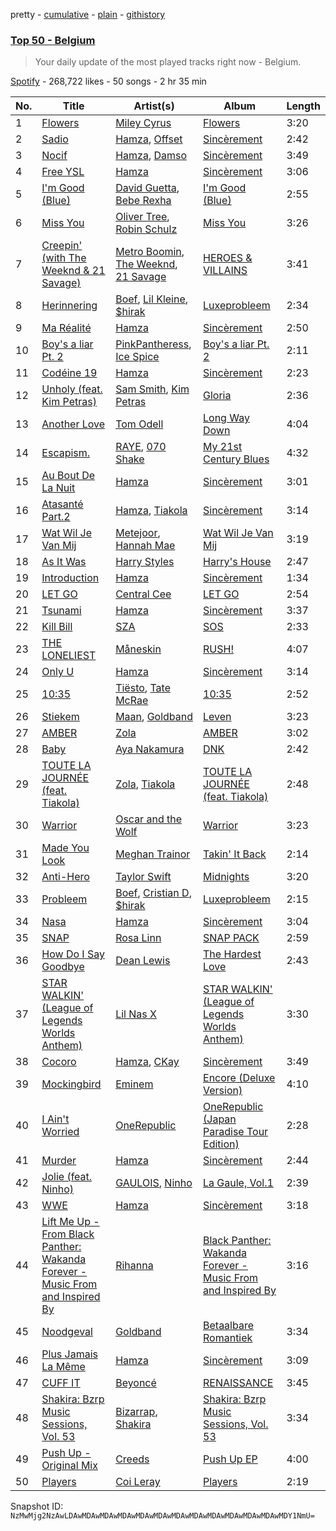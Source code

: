 pretty - [cumulative](/playlists/cumulative/37i9dQZEVXbJNSeeHswcKB.md) - [plain](/playlists/plain/37i9dQZEVXbJNSeeHswcKB) - [githistory](https://github.githistory.xyz/mackorone/spotify-playlist-archive/blob/main/playlists/plain/37i9dQZEVXbJNSeeHswcKB)

### [Top 50 \- Belgium](https://open.spotify.com/playlist/37i9dQZEVXbJNSeeHswcKB)

> Your daily update of the most played tracks right now \- Belgium.

[Spotify](https://open.spotify.com/user/spotify) - 268,722 likes - 50 songs - 2 hr 35 min

| No. | Title | Artist(s) | Album | Length |
|---|---|---|---|---|
| 1 | [Flowers](https://open.spotify.com/track/0yLdNVWF3Srea0uzk55zFn) | [Miley Cyrus](https://open.spotify.com/artist/5YGY8feqx7naU7z4HrwZM6) | [Flowers](https://open.spotify.com/album/7I0tjwFtxUwBC1vgyeMAax) | 3:20 |
| 2 | [Sadio](https://open.spotify.com/track/5eGid3rXirJcCoROMnTqg0) | [Hamza](https://open.spotify.com/artist/5gs4Sm2WQUkcGeikMcVHbh), [Offset](https://open.spotify.com/artist/4DdkRBBYG6Yk9Ka8tdJ9BW) | [Sincèrement](https://open.spotify.com/album/3lyj8hU0YKXZIuYK6e0O5Y) | 2:42 |
| 3 | [Nocif](https://open.spotify.com/track/4BZZTXcd5ROagKhynqj61X) | [Hamza](https://open.spotify.com/artist/5gs4Sm2WQUkcGeikMcVHbh), [Damso](https://open.spotify.com/artist/2UwqpfQtNuhBwviIC0f2ie) | [Sincèrement](https://open.spotify.com/album/3lyj8hU0YKXZIuYK6e0O5Y) | 3:49 |
| 4 | [Free YSL](https://open.spotify.com/track/0cFS3AMF9Lhj3CNoFvwjvY) | [Hamza](https://open.spotify.com/artist/5gs4Sm2WQUkcGeikMcVHbh) | [Sincèrement](https://open.spotify.com/album/3lyj8hU0YKXZIuYK6e0O5Y) | 3:06 |
| 5 | [I'm Good \(Blue\)](https://open.spotify.com/track/4uUG5RXrOk84mYEfFvj3cK) | [David Guetta](https://open.spotify.com/artist/1Cs0zKBU1kc0i8ypK3B9ai), [Bebe Rexha](https://open.spotify.com/artist/64M6ah0SkkRsnPGtGiRAbb) | [I'm Good \(Blue\)](https://open.spotify.com/album/7M842DMhYVALrXsw3ty7B3) | 2:55 |
| 6 | [Miss You](https://open.spotify.com/track/73vIOb4Q7YN6HeJTbscRx5) | [Oliver Tree](https://open.spotify.com/artist/6TLwD7HPWuiOzvXEa3oCNe), [Robin Schulz](https://open.spotify.com/artist/3t5xRXzsuZmMDkQzgOX35S) | [Miss You](https://open.spotify.com/album/32G4vFNwLJQjpzkOoGEUUo) | 3:26 |
| 7 | [Creepin' \(with The Weeknd & 21 Savage\)](https://open.spotify.com/track/2dHHgzDwk4BJdRwy9uXhTO) | [Metro Boomin](https://open.spotify.com/artist/0iEtIxbK0KxaSlF7G42ZOp), [The Weeknd](https://open.spotify.com/artist/1Xyo4u8uXC1ZmMpatF05PJ), [21 Savage](https://open.spotify.com/artist/1URnnhqYAYcrqrcwql10ft) | [HEROES & VILLAINS](https://open.spotify.com/album/7txGsnDSqVMoRl6RQ9XyZP) | 3:41 |
| 8 | [Herinnering](https://open.spotify.com/track/2c04RWBdaPi7OTakLMwy20) | [Boef](https://open.spotify.com/artist/0Jsk5iYMr5aNjHury7blm1), [Lil Kleine](https://open.spotify.com/artist/3AlRiyjMywTVNzTcHbf9QT), [$hirak](https://open.spotify.com/artist/1uUuCEXmWpKN2YLl5xSoT2) | [Luxeprobleem](https://open.spotify.com/album/6knvd9gtuhGbZNMNxjpJWy) | 2:34 |
| 9 | [Ma Réalité](https://open.spotify.com/track/1IMgLV6uQ1mzc1XzfhLRQt) | [Hamza](https://open.spotify.com/artist/5gs4Sm2WQUkcGeikMcVHbh) | [Sincèrement](https://open.spotify.com/album/3lyj8hU0YKXZIuYK6e0O5Y) | 2:50 |
| 10 | [Boy's a liar Pt\. 2](https://open.spotify.com/track/6AQbmUe0Qwf5PZnt4HmTXv) | [PinkPantheress](https://open.spotify.com/artist/78rUTD7y6Cy67W1RVzYs7t), [Ice Spice](https://open.spotify.com/artist/3LZZPxNDGDFVSIPqf4JuEf) | [Boy's a liar Pt\. 2](https://open.spotify.com/album/6cVfHBcp3AdpYY0bBglkLN) | 2:11 |
| 11 | [Codéine 19](https://open.spotify.com/track/3Q8qW4OUBQWLZaNLR9TxFr) | [Hamza](https://open.spotify.com/artist/5gs4Sm2WQUkcGeikMcVHbh) | [Sincèrement](https://open.spotify.com/album/3lyj8hU0YKXZIuYK6e0O5Y) | 2:23 |
| 12 | [Unholy \(feat\. Kim Petras\)](https://open.spotify.com/track/0NZPBYD5qbEWRs3PrGiRkT) | [Sam Smith](https://open.spotify.com/artist/2wY79sveU1sp5g7SokKOiI), [Kim Petras](https://open.spotify.com/artist/3Xt3RrJMFv5SZkCfUE8C1J) | [Gloria](https://open.spotify.com/album/3Uq1jNGnD412ZvCb6j2DKV) | 2:36 |
| 13 | [Another Love](https://open.spotify.com/track/7jtQIBanIiJOMS6RyCx6jZ) | [Tom Odell](https://open.spotify.com/artist/2txHhyCwHjUEpJjWrEyqyX) | [Long Way Down](https://open.spotify.com/album/0KGBW1MQtC2aFPCDUdAkdJ) | 4:04 |
| 14 | [Escapism.](https://open.spotify.com/track/5mHdCZtVyb4DcJw8799hZp) | [RAYE](https://open.spotify.com/artist/5KKpBU5eC2tJDzf0wmlRp2), [070 Shake](https://open.spotify.com/artist/12Zk1DFhCbHY6v3xep2ZjI) | [My 21st Century Blues](https://open.spotify.com/album/3U8n8LzBx2o9gYXvvNq4uH) | 4:32 |
| 15 | [Au Bout De La Nuit](https://open.spotify.com/track/2r6L78L65TyGirzPgJvYEy) | [Hamza](https://open.spotify.com/artist/5gs4Sm2WQUkcGeikMcVHbh) | [Sincèrement](https://open.spotify.com/album/3lyj8hU0YKXZIuYK6e0O5Y) | 3:01 |
| 16 | [Atasanté Part.2](https://open.spotify.com/track/64rFW9zxAIeH6dLuiB56Tz) | [Hamza](https://open.spotify.com/artist/5gs4Sm2WQUkcGeikMcVHbh), [Tiakola](https://open.spotify.com/artist/3vUMXQ9kPnZAQkMkZZ7Hfh) | [Sincèrement](https://open.spotify.com/album/3lyj8hU0YKXZIuYK6e0O5Y) | 3:14 |
| 17 | [Wat Wil Je Van Mij](https://open.spotify.com/track/7Gzz44FpTbZu0DNVVZjwPs) | [Metejoor](https://open.spotify.com/artist/7hdCH3dJ27WvUbo00gAMwE), [Hannah Mae](https://open.spotify.com/artist/5oNWzcU0mYK1zDUxBGHIaG) | [Wat Wil Je Van Mij](https://open.spotify.com/album/1y7MAbKaVkvR7G8FkaA1ju) | 3:19 |
| 18 | [As It Was](https://open.spotify.com/track/4Dvkj6JhhA12EX05fT7y2e) | [Harry Styles](https://open.spotify.com/artist/6KImCVD70vtIoJWnq6nGn3) | [Harry's House](https://open.spotify.com/album/5r36AJ6VOJtp00oxSkBZ5h) | 2:47 |
| 19 | [Introduction](https://open.spotify.com/track/48doyYB1i3Yyv3B13R1rZ3) | [Hamza](https://open.spotify.com/artist/5gs4Sm2WQUkcGeikMcVHbh) | [Sincèrement](https://open.spotify.com/album/3lyj8hU0YKXZIuYK6e0O5Y) | 1:34 |
| 20 | [LET GO](https://open.spotify.com/track/3zkyus0njMCL6phZmNNEeN) | [Central Cee](https://open.spotify.com/artist/5H4yInM5zmHqpKIoMNAx4r) | [LET GO](https://open.spotify.com/album/1QYPAEk2Ksj3WPv3mvoDnL) | 2:54 |
| 21 | [Tsunami](https://open.spotify.com/track/5nPUi1FjzXA2Ur35LIS0X3) | [Hamza](https://open.spotify.com/artist/5gs4Sm2WQUkcGeikMcVHbh) | [Sincèrement](https://open.spotify.com/album/3lyj8hU0YKXZIuYK6e0O5Y) | 3:37 |
| 22 | [Kill Bill](https://open.spotify.com/track/1Qrg8KqiBpW07V7PNxwwwL) | [SZA](https://open.spotify.com/artist/7tYKF4w9nC0nq9CsPZTHyP) | [SOS](https://open.spotify.com/album/1nrVofqDRs7cpWXJ49qTnP) | 2:33 |
| 23 | [THE LONELIEST](https://open.spotify.com/track/7exHT4swWOKL5addPeqkLP) | [Måneskin](https://open.spotify.com/artist/0lAWpj5szCSwM4rUMHYmrr) | [RUSH!](https://open.spotify.com/album/2KUaR4K36tSliwAoUA1gcs) | 4:07 |
| 24 | [Only U](https://open.spotify.com/track/6mq2UNgparrHZkswdKEPdX) | [Hamza](https://open.spotify.com/artist/5gs4Sm2WQUkcGeikMcVHbh) | [Sincèrement](https://open.spotify.com/album/3lyj8hU0YKXZIuYK6e0O5Y) | 3:14 |
| 25 | [10:35](https://open.spotify.com/track/6BePGk3eCan4FqaW2X8Qy3) | [Tiësto](https://open.spotify.com/artist/2o5jDhtHVPhrJdv3cEQ99Z), [Tate McRae](https://open.spotify.com/artist/45dkTj5sMRSjrmBSBeiHym) | [10:35](https://open.spotify.com/album/77wWx9sOCJiy0wcn0P44NO) | 2:52 |
| 26 | [Stiekem](https://open.spotify.com/track/4fWyBvLIPO68D2Ff87t1em) | [Maan](https://open.spotify.com/artist/5vmwWgrlwCfHm1P0vdDFbU), [Goldband](https://open.spotify.com/artist/6mS5GeFyhea6w9OKo8PO3p) | [Leven](https://open.spotify.com/album/7CDXtPqw2B36tlBnvI912N) | 3:23 |
| 27 | [AMBER](https://open.spotify.com/track/5UPpgOKi0UQMMMSzWWgJJe) | [Zola](https://open.spotify.com/artist/54kCbQZaZWHnwwj9VP2hn4) | [AMBER](https://open.spotify.com/album/5WWOIsDogPoINEX7nEu6BD) | 3:02 |
| 28 | [Baby](https://open.spotify.com/track/3xrZCGMyXIDqesVz4QwJOL) | [Aya Nakamura](https://open.spotify.com/artist/7IlRNXHjoOCgEAWN5qYksg) | [DNK](https://open.spotify.com/album/2sDLGR5LQ1pRmyCOT0alhN) | 2:42 |
| 29 | [TOUTE LA JOURNÉE \(feat\. Tiakola\)](https://open.spotify.com/track/2nD4X3sHH2kZ1gWraTpe7u) | [Zola](https://open.spotify.com/artist/54kCbQZaZWHnwwj9VP2hn4), [Tiakola](https://open.spotify.com/artist/3vUMXQ9kPnZAQkMkZZ7Hfh) | [TOUTE LA JOURNÉE \(feat\. Tiakola\)](https://open.spotify.com/album/6oi3iBbHDDAaAzMoG0UbgE) | 2:48 |
| 30 | [Warrior](https://open.spotify.com/track/7vwTsX8UY5QZmPiQUmWkaL) | [Oscar and the Wolf](https://open.spotify.com/artist/0dLWSYE7my9AbpQYNJ0ABV) | [Warrior](https://open.spotify.com/album/4PkCyF8TQLFuzgUInq4vQJ) | 3:23 |
| 31 | [Made You Look](https://open.spotify.com/track/0QHEIqNKsMoOY5urbzN48u) | [Meghan Trainor](https://open.spotify.com/artist/6JL8zeS1NmiOftqZTRgdTz) | [Takin' It Back](https://open.spotify.com/album/4LVa9bljQRvLYpWr8qyaXs) | 2:14 |
| 32 | [Anti\-Hero](https://open.spotify.com/track/0V3wPSX9ygBnCm8psDIegu) | [Taylor Swift](https://open.spotify.com/artist/06HL4z0CvFAxyc27GXpf02) | [Midnights](https://open.spotify.com/album/151w1FgRZfnKZA9FEcg9Z3) | 3:20 |
| 33 | [Probleem](https://open.spotify.com/track/20THU2It0g1DdrvIY21Ghj) | [Boef](https://open.spotify.com/artist/0Jsk5iYMr5aNjHury7blm1), [Cristian D](https://open.spotify.com/artist/1uBw9o9xJfe2H3geRocQq4), [$hirak](https://open.spotify.com/artist/1uUuCEXmWpKN2YLl5xSoT2) | [Luxeprobleem](https://open.spotify.com/album/6knvd9gtuhGbZNMNxjpJWy) | 2:15 |
| 34 | [Nasa](https://open.spotify.com/track/6kjLacoo31Ehp4pTHIJhq0) | [Hamza](https://open.spotify.com/artist/5gs4Sm2WQUkcGeikMcVHbh) | [Sincèrement](https://open.spotify.com/album/3lyj8hU0YKXZIuYK6e0O5Y) | 3:04 |
| 35 | [SNAP](https://open.spotify.com/track/6zJejIfVYLgjud3lTk4DLB) | [Rosa Linn](https://open.spotify.com/artist/46xBNx0j6cwY6sD9LgMTm1) | [SNAP PACK](https://open.spotify.com/album/2nzuzJvr3yowqbPaYjEYof) | 2:59 |
| 36 | [How Do I Say Goodbye](https://open.spotify.com/track/1aOl53hkZGHkl2Snhr7opL) | [Dean Lewis](https://open.spotify.com/artist/3QSQFmccmX81fWCUSPTS7y) | [The Hardest Love](https://open.spotify.com/album/17cNWP1FoUxSTwr3ki8MnX) | 2:43 |
| 37 | [STAR WALKIN' \(League of Legends Worlds Anthem\)](https://open.spotify.com/track/38T0tPVZHcPZyhtOcCP7pF) | [Lil Nas X](https://open.spotify.com/artist/7jVv8c5Fj3E9VhNjxT4snq) | [STAR WALKIN' \(League of Legends Worlds Anthem\)](https://open.spotify.com/album/0aIy6J8M9yHTnjtRu81Nr9) | 3:30 |
| 38 | [Cocoro](https://open.spotify.com/track/6kjNnf3xoreZJHvZ1oSARR) | [Hamza](https://open.spotify.com/artist/5gs4Sm2WQUkcGeikMcVHbh), [CKay](https://open.spotify.com/artist/048LktY5zMnakWq7PTtFrz) | [Sincèrement](https://open.spotify.com/album/3lyj8hU0YKXZIuYK6e0O5Y) | 3:49 |
| 39 | [Mockingbird](https://open.spotify.com/track/561jH07mF1jHuk7KlaeF0s) | [Eminem](https://open.spotify.com/artist/7dGJo4pcD2V6oG8kP0tJRR) | [Encore \(Deluxe Version\)](https://open.spotify.com/album/1kTlYbs28MXw7hwO0NLYif) | 4:10 |
| 40 | [I Ain't Worried](https://open.spotify.com/track/4fYte8ZvTK14NEhAOZocBi) | [OneRepublic](https://open.spotify.com/artist/5Pwc4xIPtQLFEnJriah9YJ) | [OneRepublic \(Japan Paradise Tour Edition\)](https://open.spotify.com/album/33inEak0hNKMDePhjGxE61) | 2:28 |
| 41 | [Murder](https://open.spotify.com/track/3LK81r3yptHlliNgLBo1UC) | [Hamza](https://open.spotify.com/artist/5gs4Sm2WQUkcGeikMcVHbh) | [Sincèrement](https://open.spotify.com/album/3lyj8hU0YKXZIuYK6e0O5Y) | 2:44 |
| 42 | [Jolie \(feat\. Ninho\)](https://open.spotify.com/track/16FTTvpIgihyei3EBNw1jd) | [GAULOIS](https://open.spotify.com/artist/7LmtogB01302Utf3C3R4GT), [Ninho](https://open.spotify.com/artist/6Te49r3A6f5BiIgBRxH7FH) | [La Gaule, Vol.1](https://open.spotify.com/album/0xkRuvISedgQKc7BesPxwP) | 2:39 |
| 43 | [WWE](https://open.spotify.com/track/5IuquxbuAYmwm9tucytE3J) | [Hamza](https://open.spotify.com/artist/5gs4Sm2WQUkcGeikMcVHbh) | [Sincèrement](https://open.spotify.com/album/3lyj8hU0YKXZIuYK6e0O5Y) | 3:18 |
| 44 | [Lift Me Up \- From Black Panther: Wakanda Forever \- Music From and Inspired By](https://open.spotify.com/track/6sCvvleqKbeyOkQDieBYgp) | [Rihanna](https://open.spotify.com/artist/5pKCCKE2ajJHZ9KAiaK11H) | [Black Panther: Wakanda Forever \- Music From and Inspired By](https://open.spotify.com/album/06RK0wX4GqHcxBtHlVoGH5) | 3:16 |
| 45 | [Noodgeval](https://open.spotify.com/track/2LcmbuYX7tyR4DWy3b273L) | [Goldband](https://open.spotify.com/artist/6mS5GeFyhea6w9OKo8PO3p) | [Betaalbare Romantiek](https://open.spotify.com/album/2z44b4hwadRlEaNm2SutKO) | 3:34 |
| 46 | [Plus Jamais La Même](https://open.spotify.com/track/2KwhL5FVELiEoyCj59CRwV) | [Hamza](https://open.spotify.com/artist/5gs4Sm2WQUkcGeikMcVHbh) | [Sincèrement](https://open.spotify.com/album/3lyj8hU0YKXZIuYK6e0O5Y) | 3:09 |
| 47 | [CUFF IT](https://open.spotify.com/track/1xzi1Jcr7mEi9K2RfzLOqS) | [Beyoncé](https://open.spotify.com/artist/6vWDO969PvNqNYHIOW5v0m) | [RENAISSANCE](https://open.spotify.com/album/6FJxoadUE4JNVwWHghBwnb) | 3:45 |
| 48 | [Shakira: Bzrp Music Sessions, Vol\. 53](https://open.spotify.com/track/4nrPB8O7Y7wsOCJdgXkthe) | [Bizarrap](https://open.spotify.com/artist/716NhGYqD1jl2wI1Qkgq36), [Shakira](https://open.spotify.com/artist/0EmeFodog0BfCgMzAIvKQp) | [Shakira: Bzrp Music Sessions, Vol\. 53](https://open.spotify.com/album/1gi2iwr1l8IUyHYHxi01pg) | 3:34 |
| 49 | [Push Up \- Original Mix](https://open.spotify.com/track/0pfP5XgWsu3uDB6NygGBEq) | [Creeds](https://open.spotify.com/artist/2gW0M5fn2r7Lo4Hn1r8HZ5) | [Push Up EP](https://open.spotify.com/album/78XpOkI7hXvDvO0prSJJ4b) | 4:00 |
| 50 | [Players](https://open.spotify.com/track/6UN73IYd0hZxLi8wFPMQij) | [Coi Leray](https://open.spotify.com/artist/6AMd49uBDJfhf30Ak2QR5s) | [Players](https://open.spotify.com/album/4cAAsw7mPkGt15GXQzWlrM) | 2:19 |

Snapshot ID: `NzMwMjg2NzAwLDAwMDAwMDAwMDAwMDAwMDAwMDAwMDAwMDAwMDAwMDAwMDAwMDY1NmU=`
